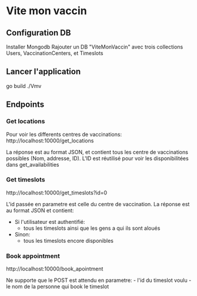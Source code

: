 # Vite mon vaccin

## Configuration DB
Installer Mongodb
Rajouter un DB "ViteMonVaccin" avec trois collections Users, VaccinationCenters, et Timeslots

## Lancer l'application
go build
./Vmv

## Endpoints

### Get locations
Pour voir les differents centres de vaccinations:
http://localhost:10000/get_locations

La réponse est au format JSON, et contient tous les centre de vaccinations possibles (Nom, addresse, ID). 
L'ID est réutilisé pour voir les disponibilitées dans get_availabilities 

### Get timeslots

http://localhost:10000/get_timeslots?id=0

L'id passée en parametre est celle du centre de vaccination.
La réponse est au format JSON et contient:
 - Si l'utilisateur est authentifié:
    - tous les timeslots ainsi que les gens a qui ils sont aloués
 - Sinon: 
    - tous les timeslots encore disponibles


### Book appointment

http://localhost:10000/book_apointment

Ne supporte que le POST
est attendu en parametre:
    - l'id du timeslot voulu
    - le nom de la personne qui book le timeslot
